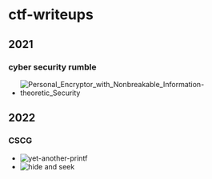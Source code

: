 # ctf-writeups

## 2021

### cyber security rumble
- ![Personal_Encryptor_with_Nonbreakable_Information-theoretic_Security](2021/cyber%20security%20rumble/crypto/Personal_Encryptor_with_Nonbreakable_Information-theoretic_Security)

## 2022

### CSCG

- ![yet-another-printf](2022/cscg/pwn/yet-another-printf)
- ![hide and seek](2022/cscg/rev/hide_and_seek)
